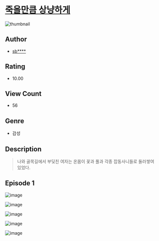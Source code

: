 # [죽을만큼 상냥하게](https://comic.naver.com/challenge/list?titleId=810449)
![thumbnail](https://image-comic.pstatic.net/user_contents_data/challenge_comic/2023/05/23/upload_4136047390977438262_480x623.jpeg)

## Author
- [sb****](https://comic.naver.com/artistTitle?id=366910)

## Rating
- 10.00

## View Count
- 56

## Genre
- 감성

## Description
> 나와 골목길에서 부딪친 여자는 온몸이 꽃과 풀과 각종 잡동사니들로 둘러쌓여 있었다.


## Episode 1
![image](https://image-comic.pstatic.net/user_contents_data/challenge_comic/2023/05/23/366910/upload_3775203300567311417.jpeg)

![image](https://image-comic.pstatic.net/user_contents_data/challenge_comic/2023/05/23/366910/upload_3616497368980207416.jpeg)

![image](https://image-comic.pstatic.net/user_contents_data/challenge_comic/2023/05/23/366910/upload_7306026489885516600.jpeg)

![image](https://image-comic.pstatic.net/user_contents_data/challenge_comic/2023/05/23/366910/upload_3834312830039385143.jpeg)

![image](https://image-comic.pstatic.net/user_contents_data/challenge_comic/2023/05/23/366910/upload_3762818190316878135.jpeg)
